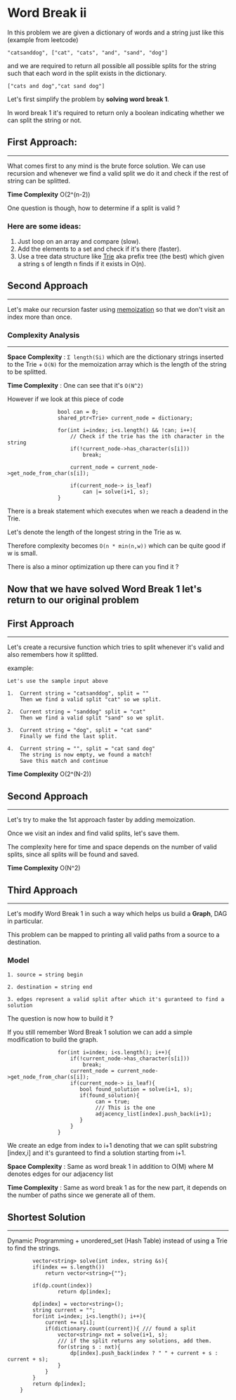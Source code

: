 # **Word Break ii**

In this problem we are given a dictionary of words and a string just like this (example from leetcode)

`"catsanddog", ["cat", "cats", "and", "sand", "dog"]`

and we are required to return all possible all possible splits for the string such that each word in the split exists in the dictionary.

`["cats and dog","cat sand dog"]`

Let's first simplify the problem by **solving word break 1**.

In word break 1 it's required to return only a boolean indicating whether we can split the string or not.

## First Approach:
------------------
What comes first to any mind is the brute force solution.
We can use recursion and whenever we find a valid split we do it and check if the rest of string can be splitted.

**Time Complexity** O(2^(n-2))

One question is though, how to determine if a split is valid ?

### Here are some ideas:
1. Just loop on an array and compare (slow).
2. Add the elements to a set and check if it's there (faster).
3. Use a tree data structure like [Trie](https://en.wikipedia.org/wiki/Trie) aka prefix tree (the best) which given a string s of length n finds if it exists in O(n).

## Second Approach
-------------------
Let's make our recursion faster using [memoization](https://en.wikipedia.org/wiki/Memoization) so that we don't visit an index more than once.

### Complexity Analysis
--------------------
**Space Complexity** : `Σ length(Si)` which are the dictionary strings inserted to the Trie + `O(N)` for the memoization array which is the length of the string to be splitted.

**Time Complexity** : One can see that it's `O(N^2)` 

However if we look at this piece of code

```
                bool can = 0;
                shared_ptr<Trie> current_node = dictionary;
                
                for(int i=index; i<s.length() && !can; i++){
                    // Check if the trie has the ith character in the string
                    if(!current_node->has_character(s[i]))
                        break;
                    
                    current_node = current_node->get_node_from_char(s[i]);
                    
                    if(current_node-> is_leaf)
                        can |= solve(i+1, s);
                }
```

There is a break statement which executes when we reach a deadend in the Trie.

Let's denote the length of the longest string in the Trie as w.

Therefore complexity becomes `O(n * min(n,w))` which can be quite good if w is small.

There is also a minor optimization up there can you find it ?


## Now that we have solved Word Break 1 let's return to our original problem

## First Approach
---------------
Let's create a recursive function which tries to split whenever it's valid and also remembers how it splitted.

example:
    
    Let's use the sample input above
    
    1.  Current string = "catsanddog", split = ""
        Then we find a valid split "cat" so we split.
    
    2.  Current string = "sanddog" split = "cat"
        Then we find a valid split "sand" so we split.

    3.  Current string = "dog", split = "cat sand"
        Finally we find the last split.

    4.  Current string = "", split = "cat sand dog"
        The string is now empty, we found a match!
        Save this match and continue

**Time Complexity** O(2^(N-2))

## Second Approach
--------------------

Let's try to make the 1st approach faster by adding memoization.

Once we visit an index and find valid splits, let's save them.

The complexity here for time and space depends on the number of valid splits, since all splits will be found and saved.

**Time Complexity** O(N^2)

## Third Approach
------------------
Let's modify Word Break 1 in such a way which helps us build a **Graph**, DAG in particular.

This problem can be mapped to printing all valid paths from a source to a destination.

### Model
    1. source = string begin

    2. destination = string end

    3. edges represent a valid split after which it's guranteed to find a solution

The question is now how to build it ?

If you still remember Word Break 1 solution we can add a simple modification to build the graph.

```
                for(int i=index; i<s.length(); i++){
                    if(!current_node->has_character(s[i]))
                        break;
                    current_node = current_node->get_node_from_char(s[i]);
                    if(current_node-> is_leaf){
                       bool found_solution = solve(i+1, s);
                       if(found_solution){
                            can = true;
                            /// This is the one
                            adjacency_list[index].push_back(i+1);
                       }
                    }
                }

```
 
We create an edge from index to i+1 denoting that we can split substring
[index,i] and it's guranteed to find a solution starting from i+1.

**Space Complexity** : Same as word break 1 in addition to O(M) where M denotes edges for our adjacency list

**Time Complexity** : Same as word break 1 as for the new part, it depends on the number of paths since we generate all of them.

## Shortest Solution
--------------------

Dynamic Programming + unordered_set (Hash Table) instead of using a Trie to find the strings.


```
        vector<string> solve(int index, string &s){
        if(index == s.length())
            return vector<string>{""};

        if(dp.count(index))
                return dp[index];

        dp[index] = vector<string>();
        string current = "";
        for(int i=index; i<s.length(); i++){
            current += s[i];
            if(dictionary.count(current)){ /// found a split
                vector<string> nxt = solve(i+1, s);
                /// if the split returns any solutions, add them.
                for(string s : nxt){
                    dp[index].push_back(index ? " " + current + s : current + s);
                }
            }
        }
        return dp[index];
    }
```

